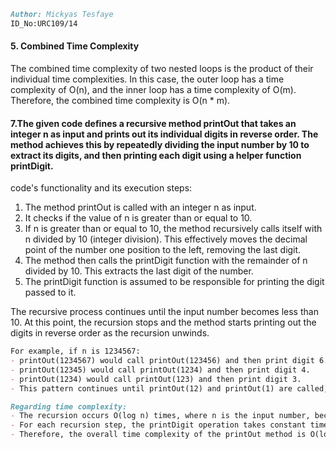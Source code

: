 ```md
Author: Mickyas Tesfaye
ID_No:URC109/14
```


<h4>5. Combined Time Complexity</h4>

The combined time complexity of two nested loops is the product of their individual time complexities.
 In this case, the outer loop has a time complexity of O(n), and the inner loop has a time complexity of O(m).
 Therefore, the combined time complexity is O(n * m).

<h4>7.The given code defines a recursive method printOut that takes an integer n as input and prints out its individual digits in reverse order.
 The method achieves this by repeatedly dividing the input number by 10 to extract its digits, and then printing each digit using a helper function printDigit.</h4>

code's functionality and its execution steps:

1. The method printOut is called with an integer n as input.
2. It checks if the value of n is greater than or equal to 10.
3. If n is greater than or equal to 10, the method recursively calls itself with n divided by 10 (integer division). This effectively moves the decimal point of the number one position to the left, removing the last digit.
4. The method then calls the printDigit function with the remainder of n divided by 10. This extracts the last digit of the number.
5. The printDigit function is assumed to be responsible for printing the digit passed to it.

The recursive process continues until the input number becomes less than 10. At this point, the recursion stops and the method starts printing out the digits in reverse order as the recursion unwinds.
```md
For example, if n is 1234567:
- printOut(1234567) would call printOut(123456) and then print digit 6.
- printOut(12345) would call printOut(1234) and then print digit 4.
- printOut(1234) would call printOut(123) and then print digit 3.
- This pattern continues until printOut(12) and printOut(1) are called, and the digits 2 and 1 are printed.
```
```md
Regarding time complexity:
- The recursion occurs O(log n) times, where n is the input number, because in each recursive call, n is divided by 10.
- For each recursion step, the printDigit operation takes constant time (O(1)), as it's just printing a single digit.
- Therefore, the overall time complexity of the printOut method is O(log n).
```



